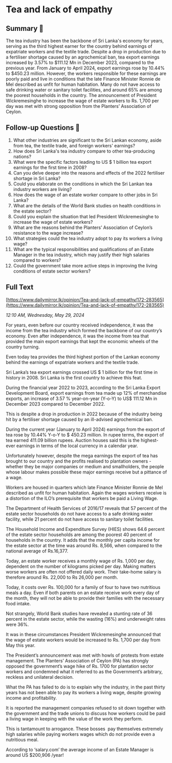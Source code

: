 # Tea and lack of empathy

## Summary 🤖

The tea industry has been the backbone of Sri Lanka's economy for years, serving as the third highest earner for the country behind earnings of expatriate workers and the textile trade. Despite a drop in production due to a fertiliser shortage caused by an agrochemical ban, tea export earnings increased by 3.57% to $111.12 Mn in December 2023, compared to the previous year. From January to April 2024, export earnings rose by 10.44% to $450.23 million. However, the workers responsible for these earnings are poorly paid and live in conditions that the late Finance Minister Ronnie de Mel described as unfit for human habitation. Many do not have access to safe drinking water or sanitary toilet facilities, and around 65% are among the poorest households in the country. The announcement of President Wickremesinghe to increase the wage of estate workers to Rs. 1,700 per day was met with strong opposition from the Planters’ Association of Ceylon.


## Follow-up Questions 🤖

1. What other industries are significant to the Sri Lankan economy, aside from tea, the textile trade, and foreign workers' earnings?
2. How does Sri Lanka's tea industry compare to other tea-producing nations?
3. What were the specific factors leading to US $ 1 billion tea export earnings for the first time in 2008?
4. Can you delve deeper into the reasons and effects of the 2022 fertiliser shortage in Sri Lanka?
5. Could you elaborate on the conditions in which the Sri Lankan tea industry workers are living?
6. How does the wage of an estate worker compare to other jobs in Sri Lanka?
7. What are the details of the World Bank studies on health conditions in the estate sector?
8. Could you explain the situation that led President Wickremesinghe to increase the wage of estate workers?
9. What are the reasons behind the Planters’ Association of Ceylon’s resistance to the wage increase?
10. What strategies could the tea industry adopt to pay its workers a living wage?
11. What are the typical responsibilities and qualifications of an Estate Manager in the tea industry, which may justify their high salaries compared to workers?
12. Could the government take more active steps in improving the living conditions of estate sector workers?

## Full Text

[https://www.dailymirror.lk/opinion/Tea-and-lack-of-empathy/172-283565](https://www.dailymirror.lk/opinion/Tea-and-lack-of-empathy/172-283565)

*12:10 AM, Wednesday, May 29, 2024*

For years, even before our country received independence, it was the income from the tea industry which formed the backbone of our country’s economy. Even after independence, it was the income from tea that provided the main export earnings that kept the economic wheels of the country turning.

Even today tea provides the third highest portion of the Lankan economy behind the earnings of expatriate workers and the textile trade.

Sri Lanka’s tea export earnings crossed US $ 1 billion for the first time in history in 2008. Sri Lanka is the first country to achieve this feat.

During the financial year 2022 to 2023, according to the Sri Lanka Export Development Board, export earnings from tea made up 12% of merchandise exports, an increase of 3.57 % year-on-year (Y-o-Y) to US$ 111.12 Mn in December 2023 compared to December 2022.

This is despite a drop in production in 2022 because of the industry being hit by a fertiliser shortage caused by an ill-advised agrochemical ban.

During the current year (January to April 2024) earnings from the export of tea rose by 10.44% Y-o-Y to $ 450.23 million. In rupee terms, the export of tea earned 411.09 billion rupees. Auction houses said this is the highest-ever earnings in terms of the local currency in a calendar year.

Unfortunately however, despite the mega earnings the export of tea has brought to our country and the profits realised to plantation owners -whether they be major companies or medium and smallholders, the people whose labour makes possible these major earnings receive but a pittance of a wage.

Workers are housed in quarters which late Finance Minister Ronnie de Mel described as unfit for human habitation. Again the wages workers receive is a distortion of the ILO’s prerequisite that workers be paid a Living Wage.

The Department of Health Services of 2016/17 reveals that 57 percent of the estate sector households do not have access to a safe drinking water facility, while 21 percent do not have access to sanitary toilet facilities.

The Household Income and Expenditure Survey (HIES) shows 64.6 percent of the estate sector households are among the poorest 40 percent of  households in the country. It adds that the monthly per capita income for the estate sector at the time was around Rs. 8,566, when compared to the national average of Rs.16,377.

Today, an estate worker receives a monthly wage of Rs. 1,000 per day, dependent on the number of kilograms picked per day. Making matters worse workers are often not offered daily work. Their take-home salary is therefore around Rs. 22,000 to Rs 26,000 per month.

Today, it costs over Rs. 100,000 for a family of four to have two nutritious meals a day. Even if both parents on an estate receive work every day of the month, they will not be able to provide their families with the necessary food intake.

Not strangely, World Bank studies have revealed a stunting rate of 36 percent in the estate sector, while the wasting (16%) and underweight rates were 36%.

It was in these circumstances President Wickremesinghe announced that the wage of estate workers would be increased to Rs. 1,700 per day from May this year.

The President’s announcement was met with howls of protests from estate management. The Planters’ Association of Ceylon (PA) has strongly opposed the government’s wage hike of Rs. 1700 for plantation sector workers and condemned what it referred to as the Government’s arbitrary, reckless and unilateral decision.

What the PA has failed to do is to explain why the industry, in the past thirty years has not been able to pay its workers a living wage, despite growing income and profitability.

It is reported the management companies refused to sit down together with the government and the trade unions to discuss how workers could be paid a living wage in keeping with the value of the work they perform.

This is tantamount to arrogance. These bosses  pay themselves extremely high salaries while paying workers wages which do not provide even a nutritious meal.

According to ‘salary.com’ the average income of an Estate Manager is around US $200,906 /year!

